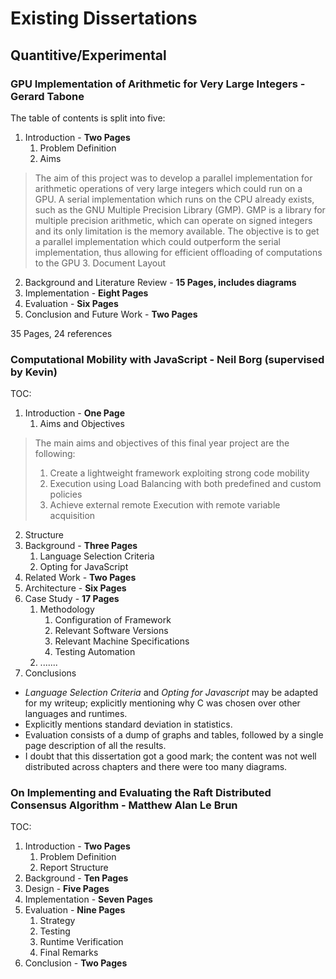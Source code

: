 # Existing Dissertations
## Quantitive/Experimental
### GPU Implementation of Arithmetic for Very Large Integers - Gerard Tabone
The table of contents is split into five:
1. Introduction - **Two Pages**
    1. Problem Definition
    2. Aims
> The aim of this project was to develop a parallel implementation for arithmetic
> operations of very large integers which could run on a GPU. A serial implementation
> which runs on the CPU already exists, such as the GNU Multiple Precision Library
> (GMP). GMP is a library for multiple precision arithmetic, which can operate on
> signed integers and its only limitation is the memory available. The objective is to
> get a parallel implementation which could outperform the serial implementation,
> thus allowing for efficient offloading of computations to the GPU
    3. Document Layout
2. Background and Literature Review - **15 Pages, includes diagrams**
3. Implementation - **Eight Pages**
4. Evaluation - **Six Pages**
5. Conclusion and Future Work - **Two Pages**

35 Pages, 24 references

### Computational Mobility with JavaScript - Neil Borg (supervised by Kevin)
TOC:
1. Introduction - **One Page**
   1. Aims and Objectives
> The main aims and objectives of this final year project are the following:
> 1. Create a lightweight framework exploiting strong code mobility
> 2. Execution using Load Balancing with both predefined and custom policies
> 3. Achieve external remote Execution with remote variable acquisition
   2. Structure
2. Background - **Three Pages**
   1. Language Selection Criteria
   2. Opting for JavaScript
3. Related Work - **Two Pages**
4. Architecture - **Six Pages**
5. Case Study - **17 Pages**
   1. Methodology
      1. Configuration of Framework
      2. Relevant Software Versions
      3. Relevant Machine Specifications
      4. Testing Automation
   2. .......
6. Conclusions

* *Language Selection Criteria* and *Opting for Javascript* may be adapted for my writeup; explicitly mentioning why C was chosen over other languages and runtimes.
* Explicitly mentions standard deviation in statistics.
* Evaluation consists of a dump of graphs and tables, followed by a single page description of all the results.
* I doubt that this dissertation got a good mark; the content was not well distributed across chapters and there were too many diagrams.

### On Implementing and Evaluating the Raft Distributed Consensus Algorithm - Matthew Alan Le Brun
TOC:
1. Introduction - **Two Pages**
   1. Problem Definition
   2. Report Structure
2. Background - **Ten Pages**
3. Design - **Five Pages**
4. Implementation - **Seven Pages**
5. Evaluation - **Nine Pages**
   1. Strategy
   2. Testing
   3. Runtime Verification
   4. Final Remarks
6. Conclusion - **Two Pages**


